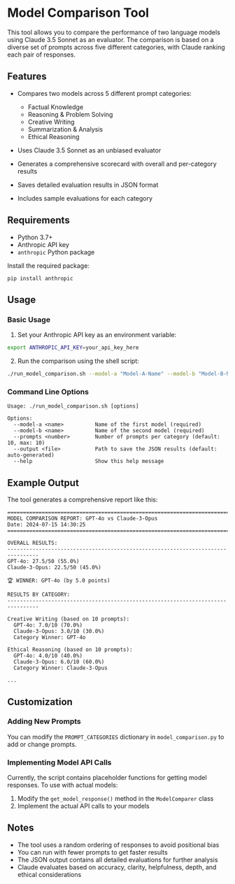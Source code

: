 # Model Comparison Tool

This tool allows you to compare the performance of two language models using Claude 3.5 Sonnet as an evaluator. The comparison is based on a diverse set of prompts across five different categories, with Claude ranking each pair of responses.

## Features

- Compares two models across 5 different prompt categories:
  - Factual Knowledge
  - Reasoning & Problem Solving
  - Creative Writing
  - Summarization & Analysis
  - Ethical Reasoning
  
- Uses Claude 3.5 Sonnet as an unbiased evaluator
- Generates a comprehensive scorecard with overall and per-category results
- Saves detailed evaluation results in JSON format
- Includes sample evaluations for each category

## Requirements

- Python 3.7+
- Anthropic API key
- `anthropic` Python package

Install the required package:

```
pip install anthropic
```

## Usage

### Basic Usage

1. Set your Anthropic API key as an environment variable:

```bash
export ANTHROPIC_API_KEY=your_api_key_here
```

2. Run the comparison using the shell script:

```bash
./run_model_comparison.sh --model-a "Model-A-Name" --model-b "Model-B-Name"
```

### Command Line Options

```
Usage: ./run_model_comparison.sh [options]

Options:
  --model-a <name>          Name of the first model (required)
  --model-b <name>          Name of the second model (required)
  --prompts <number>        Number of prompts per category (default: 10, max: 10)
  --output <file>           Path to save the JSON results (default: auto-generated)
  --help                    Show this help message
```

## Example Output

The tool generates a comprehensive report like this:

```
================================================================================
MODEL COMPARISON REPORT: GPT-4o vs Claude-3-Opus
Date: 2024-07-15 14:30:25
================================================================================

OVERALL RESULTS:
--------------------------------------------------------------------------------
GPT-4o: 27.5/50 (55.0%)
Claude-3-Opus: 22.5/50 (45.0%)

🏆 WINNER: GPT-4o (by 5.0 points)

RESULTS BY CATEGORY:
--------------------------------------------------------------------------------

Creative Writing (based on 10 prompts):
  GPT-4o: 7.0/10 (70.0%)
  Claude-3-Opus: 3.0/10 (30.0%)
  Category Winner: GPT-4o

Ethical Reasoning (based on 10 prompts):
  GPT-4o: 4.0/10 (40.0%)
  Claude-3-Opus: 6.0/10 (60.0%)
  Category Winner: Claude-3-Opus

...
```

## Customization

### Adding New Prompts

You can modify the `PROMPT_CATEGORIES` dictionary in `model_comparison.py` to add or change prompts.

### Implementing Model API Calls

Currently, the script contains placeholder functions for getting model responses. To use with actual models:

1. Modify the `get_model_response()` method in the `ModelComparer` class
2. Implement the actual API calls to your models

## Notes

- The tool uses a random ordering of responses to avoid positional bias
- You can run with fewer prompts to get faster results
- The JSON output contains all detailed evaluations for further analysis
- Claude evaluates based on accuracy, clarity, helpfulness, depth, and ethical considerations